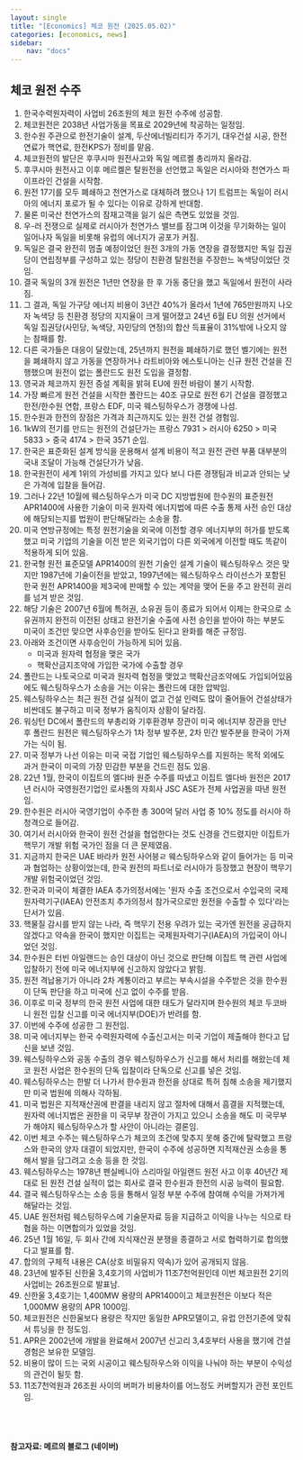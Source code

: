 ```yaml
---
layout: single
title: "[Economics] 체코 원전 (2025.05.02)"
categories: [economics, news]
sidebar:
    nav: "docs"
---
```


## 체코 원전 수주
1. 한국수력원자력이 사업비 26조원의 체코 원전 수주에 성공함.
1. 체코원전은 2038년 사업가동을 목표로 2029년에 착공하는 일정임.
1. 한수원 주관으로 한전기술이 설계, 두산에너빌리티가 주기기, 대우건설 시공, 한전연료가 핵연료, 한전KPS가 정비를 맡음.
1. 체코원전의 발단은 후쿠시마 원전사고와 독일 메르켈 총리까지 올라감.
1. 후쿠시마 원전사고 이후 메르켈은 탈원전을 선언했고 독일은 러시아와 천연가스 파이프라인 건설을 시작함.
1. 원전 17기를 모두 폐쇄하고 천연가스로 대체하려 했으나 1기 트럼프는 독일이 러시아의 에너지 포로가 될 수 있다는 이유로 강하게 반대함.
1. 물론 미국산 천연가스의 잠재고객을 잃기 싫은 측면도 있었을 것임.
1. 우-러 전쟁으로 실제로 러시아가 천연가스 밸브를 잠그며 이것을 무기화하는 일이 일어나자 독일을 비롯해 유럽의 에너지가 공포가 커짐.
1. 독일은 결국 완전히 멈출 예정이었던 원전 3개의 가동 연장을 결정했지만 독일 집권당이 연립정부를 구성하고 있는 정당이 친환경 탈원전을 주장한느 녹색당이었단 것임.
1. 결국 독일의 3개 원전은 1년만 연장을 한 후 가동 중단을 했고 독일에서 원전이 사라짐.
1. 그 결과, 독일 가구당 에너지 비용이 3년간 40%가 올라서 1년에 765만원까지 나오자 녹색당 등 친환경 정당의 지지율이 크게 떨어졌고 24년 6월 EU 의원 선거에서 독일 집권당(사민당, 녹색당, 자민당의 연정)의 합산 득표율이 31%밖에 나오지 않는 참패를 함.
1. 다른 국가들은 대응이 달랐는데, 25년까지 원전을 폐쇄하기로 했던 벨기에는 원전을 폐쇄하지 않고 가동을 연장하거나 라트비아와 에스토니아는 신규 원전 건설을 진행했으며 원전이 없는 폴란드도 원전 도입을 결정함.
1. 영국과 체코까지 원전 증설 계획을 밝혀 EU에 원전 바람이 불기 시작함.
1. 가장 빠르게 원전 건설을 시작한 폴란드는 40조 규모로 원전 6기 건설을 결정했고 한전/한수원 연합, 프랑스 EDF, 미국 웨스팅하우스가 경쟁에 나섬.
1. 한수원과 한전의 장점은 가격과 최근까지도 있는 원전 건설 경험임.
1. 1kW의 전기를 만드는 원전의 건설단가는 프랑스 7931 > 러시아 6250 > 미국 5833 > 중국 4174 > 한국 3571 순임.
1. 한국은 표준화된 설계 방식을 운용해서 설계 비용이 적고 원전 관련 부품 대부분의 국내 조달이 가능해 건설단가가 낮음.
1. 한국원전이 세계 1위의 가성비를 가지고 있다 보니 다른 경쟁팀과 비교과 안되는 낮은 가격에 입찰을 들어감.
1. 그러나 22년 10월에 웨스팅하우스가 미국 DC 지방법원에 한수원의 표준원전 APR1400에 사용한 기술이 미국 원자력 에너지법에 따른 수출 통제 사전 승인 대상에 해당되는지를 법원이 판단해달라는 소송을 함.
1. 미국 연방규정에는 특정 원전기술을 외국에 이전할 경우 에너지부의 허가를 받도록 했고 미국 기업의 기술을 이전 받은 외국기업이 다른 외국에게 이전할 때도 똑같이 적용하게 되어 있음.
1. 한국형 원전 표준모델 APR1400의 원천 기술인 설계 기술이 웨스팅하우스 것은 맞지만 1987년에 기술이전을 받았고, 1997년에는 웨스팅하우스 라이선스가 포함된 한국 원전 APR1400을 제3국에 판매할 수 있는 계약을 맺어 돈을 주고 완전히 권리를 넘겨 받은 것임.
1. 해당 기술은 2007년 6월에 특허권, 소유권 등이 종료가 되어서 이제는 한국으로 소유권까지 완전히 이전된 상태고 완전기술 수출에 사전 승인을 받아야 하는 부분도 미국이 조건만 맞으면 사후승인을 받아도 된다고 완화를 해준 규정임.
1. 아래와 조건이면 사후승인이 가능하게 되어 있음.
    - 미국과 원자력 협정을 맺은 국가
    - 핵확산금지조약에 가입한 국가에 수출할 경우
1. 폴란드는 나토국으로 미국과 원자력 협정을 맺었고 핵확산금조약에도 가입되어있음에도 웨스팅하우스가 소송을 거는 이유는 폴란드에 대한 압박임.
1. 웨스팅하우스는 최근 원전 건설 실적이 없고 건설 인력도 많이 줄어들어 건설상태가 비싼데도 불구하고 미국 정부가 움직이자 상황이 달라짐.
1. 워싱턴 DC에서 폴란드의 부총리와 기후환경부 장관이 미국 에너지부 장관을 만난 후 폴란드 원전은 웨스팅하우스가 1차 정부 발주분, 2차 민간 발주분을 한국이 가져가는 식이 됨.
1. 미국 정부가 나선 이유는 미국 국접 기업인 웨스팅하우스를 지원하는 목적 외에도 과거 한국이 미국의 가장 민감한 부분을 건드린 점도 있음.
1. 22년 1월, 한국이 이집트의 엘다바 원준 수주를 따냈고 이집트 엘다바 원전은 2017년 러시아 국영원전기업인 로사톰의 자회사 JSC ASE가 전체 사업권을 따낸 원전임.
1. 한수원은 러시아 국영기업이 수주한 총 300억 달러 사업 중 10% 정도를 러시아 하청격으로 들어감.
1. 여기서 러시아와 한국이 원전 건설을 협업한다는 것도 신경을 건드렸지만 이집트가 핵무기 개발 위험 국가인 점을 더 큰 문제였음.
1. 지금까지 한국은 UAE 바라카 원전 사어븡ㄹ 웨스팅하우스와 같이 들어가는 등 미국과 협업하는 상황이었는데, 한국 원전의 파트너로 러시아가 등장했고 현장이 핵무기 개발 위험국이었던 것임.
1. 한국과 미국이 체결한 IAEA 추가의정서에는 '원자 수출 조건으로서 수입국의 국제원자력기구(IAEA) 안전조치 추가의정서 참가국으로만 원전을 수출할 수 있다'라는 단서가 있음.
1. 핵물질 감시를 받지 않는 나라, 즉 핵무기 전용 우려가 있는 국가엔 원전을 공급하지 않겠다고 약속을 한국이 했지만 이집트는 국제원자력기구(IAEA)의 가입국이 아니었던 것임.
1. 한수원은 터빈 아일랜드는 승인 대상이 아닌 것으로 판단해 이집트 핵 관련 사업에 입찰하기 전에 미국 에너지부에 신고하지 않았다고 밝힘.
1. 원전 격납용기가 아니라 2차 계통이라고 부르는 부속시설을 수주받은 것을 한수원이 단독 판단을 하고 미국에 신고 없이 수주를 받음.
1. 이후로 미국 정부의 한국 원전 사업에 대한 태도가 달라지며 한수원의 체코 두코바니 원전 입찰 신고를 미국 에너지부(DOE)가 반려를 함.
1. 이번에 수주에 성공한 그 원전임.
1. 미국 에너지부는 한국 수력원자력에 수출신고서는 미국 기업이 제출해야 한다고 답신을 보낸 것임.
1. 웨스팅하우스와 공동 수출의 경우 웨스팅하우스가 신고를 해서 처리를 해왔는데 체코 원전 사업은 한수원의 단독 입찰이라 단독으로 신고를 넣은 것임.
1. 웨스팅하우스는 한발 더 나가서 한수원과 한전을 상대로 특허 침해 소송을 제기했지만 미국 법원에 의해사 각하됨.
1. 미국 법원은 지적재산권에 판결을 내리지 않고 절차에 대해서 흠결을 지적했는데, 원자력 에너지법은 권한을 미 국무부 장관이 가지고 있으니 소송을 해도 미 국무부가 해야지 웨스팅하우스가 할 사안이 아니라는 결론임.
1. 이번 체코 수주는 웨스팅하우스가 체코의 조건에 맞추지 못해 중간에 탈락했고 프랑스와 한국의 양자 대결이 되었지만, 한국이 수주에 성공하면 지적재산권 소송을 통해서 발을 담그려고 소송 등을 한 것임.
1. 웨스팅하우스는 1978년 펜실베니아 스리마일 아일랜드 원전 사고 이후 40년간 제대로 된 원전 건설 실적이 없는 회사로 결국 한수원과 한전의 시공 능력이 필요함.
1. 결국 웨스팅하우스는 소송 등을 통해서 일정 부분 수주에 참여해 수익을 가져가게 해달라는 것임.
1. UAE 원전처럼 웨스팅하우스에 기술문자료 등을 지급하고 이익을 나누는 식으로 타협을 하는 이면합의가 있었을 것임.
1. 25년 1월 16일, 두 회사 간에 지식재산권 분쟁을 종결하고 서로 협력하기로 합의했다고 발표를 함.
1. 합의의 구체적 내용은 CA(상호 비밀유지 약속)가 있어 공개되지 않음.
1. 23년에 발주된 신한울 3,4호기의 사업비가 11조7천억원인데 이번 체코원전 2기의 사업비는 26조원으로 발표남.
1. 신한울 3,4호기는 1,400MW 용량의 APR1400이고 체코원전은 이보다 적은 1,000MW 용량의 APR 1000임.
1. 체코원전은 신한울보다 용량은 작지만 동일한 APR모델이고, 유럽 안전기준에 맞춰서 튜닝을 한 정도임.
1. APR은 2002년에 개발을 완료해서 2007년 신고리 3,4호부터 사용을 했기에 건설경험은 보유한 모델임.
1. 비용이 많이 드는 국외 시공이고 웨스팅하우스와 이익을 나눠야 하는 부분이 수익성의 관건이 될듯 함.
1. 11조7천억원과 26조원 사이의 버퍼가 비용차이를 어느정도 커버할지가 관전 포인트임.



<br/>
<br/>

#### 참고자료: 메르의 블로그 (네이버)